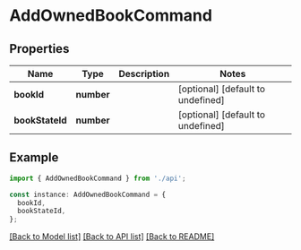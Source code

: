 # AddOwnedBookCommand

## Properties

| Name            | Type       | Description | Notes                             |
| --------------- | ---------- | ----------- | --------------------------------- |
| **bookId**      | **number** |             | [optional] [default to undefined] |
| **bookStateId** | **number** |             | [optional] [default to undefined] |

## Example

```typescript
import { AddOwnedBookCommand } from './api';

const instance: AddOwnedBookCommand = {
  bookId,
  bookStateId,
};
```

[[Back to Model list]](../README.md#documentation-for-models) [[Back to API list]](../README.md#documentation-for-api-endpoints) [[Back to README]](../README.md)

